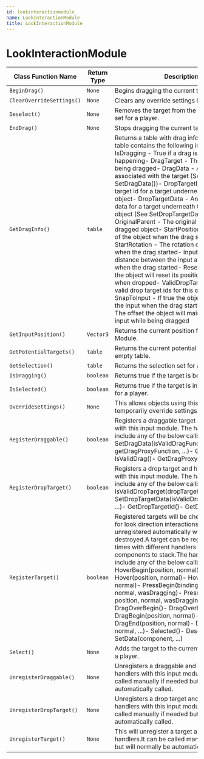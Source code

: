 ```yaml
---
id: lookinteractionmodule
name: LookInteractionModule
title: LookInteractionModule
---
```


# LookInteractionModule

| Class Function Name | Return Type | Description | Tags |
| ------------------- | ----------- | ----------- | ---- |
| `BeginDrag()` | `None` | Begins dragging the current target.| None |
| `ClearOverrideSettings()` | `None` | Clears any override settings if they exist.| None |
| `Deselect()` | `None` | Removes the target from the current selection set for a player.| None |
| `EndDrag()` | `None` | Stops dragging the current target.| None |
| `GetDragInfo()` | `table` | Returns a table with drag information. This table contains the following information:- IsDragging - True if a drag is currently happening- DragTarget - The target currently being dragged- DragData - Any drag data associated with the target (See SetDragData())- DropTargetId - Any drop target id for a target underneath the dragged object- DropTargetData - Any drop target data for a target underneath the dragged object (See SetDropTargetData())- OriginalParent - The original parent of the dragged object- StartPosition - The position of the object when the drag started- StartRotation - The rotation of the object when the drag started- InputOffset - The distance between the input and the object when the drag started- ResetOnDrop - If true the object will reset its position and rotation when dropped- ValidDropTargetIds - The valid drop target ids for this object- SnapToInput - If true the object will move to the input when the drag starts- SnapOffset - The offset the object will maintain from the input while being dragged| None |
| `GetInputPosition()` | `Vector3` | Returns the current position for this Input Module.| None |
| `GetPotentialTargets()` | `table` | Returns the current potential targets or an empty table.| None |
| `GetSelection()` | `table` | Returns the selection set for a player.| None |
| `IsDragging()` | `boolean` | Returns true if the target is being dragged.| None |
| `IsSelected()` | `boolean` | Returns true if the target is in the selection set for a player.| None |
| `OverrideSettings()` | `None` | This allows objects using this module to temporarily override settings.| None |
| `RegisterDraggable()` | `boolean` | Registers a draggable target and handlers with this input module. The handlers can include any of the below callbacks:- SetDragData(isValidDragFunction, getDragProxyFunction, ...)- GetDragData()- IsValidDrag()- GetDragProxy()| None |
| `RegisterDropTarget()` | `boolean` | Registers a drop target and handlers to use with this input module. The handlers can include any of the below callbacks:- IsValidDropTarget(dropTargetIds, ...)- SetDropTargetData(isValidDropTargetFunction, ...)- GetDropTargetId()- GetDropTargetData()| None |
| `RegisterTarget()` | `boolean` | Registered targets will be checked each frame for look direction interactions.Targets will be unregistered automatically when they are destroyed.A target can be registered multiple times with different handlers to allow components to stack.The handlers can include any of the below callbacks:- HoverBegin(position, normal)- Hover(position, normal)- HoverEnd(position, normal)- PressBegin(binding, position, normal, wasDragging)- PressEnd(binding, position, normal, wasDragging)- DragOverBegin()- DragOverEnd()- DragBegin(position, normal)- DragEnd(position, normal)- Dropped(position, normal, ...)- Selected()- Deselected()- SetData(component, ...)| None |
| `Select()` | `None` | Adds the target to the current selection set for a player.| None |
| `UnregisterDraggable()` | `None` | Unregisters a draggable and all of its input handlers with this input module.It can be called manually if needed but will normally be automatically called.| None |
| `UnregisterDropTarget()` | `None` | Unregisters a drop target and all of its handlers with this input module.It can be called manually if needed but will normally be automatically called.| None |
| `UnregisterTarget()` | `None` | This will unregister a target and all of its input handlers.It can be called manually if needed but will normally be automatically called.| None |
